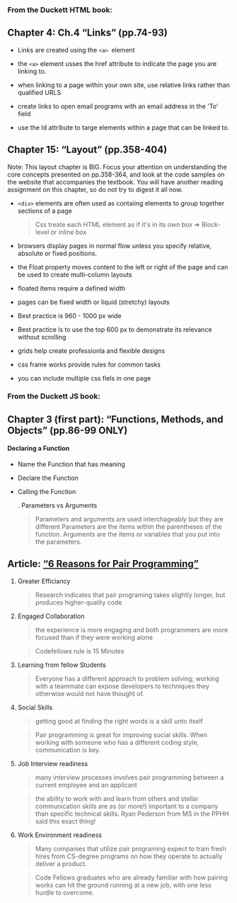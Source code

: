 ### From the Duckett HTML book:

## Chapter 4: Ch.4 “Links” (pp.74-93)

- Links are created using the `<a> `element

- the `<a>` element usses the href attribute to indicate the page you are linking to.

 - when linking to a page within your own site, use relative links rather than qualified URLS

 - create links to open email programs with an email address in the 'To' field

 - use the Id attribute to targe elements within a page that can be linked to.




## Chapter 15: “Layout” (pp.358-404)
Note: This layout chapter is BIG. Focus your attention on understanding the core concepts presented on pp.358-364, and look at the code samples on the website that accompanies the textbook. You will have another reading assignment on this chapter, so do not try to digest it all now.

- `<div>` elements are often used as contaiing elements to group together sections of a page

    > Css treate each HTML element as if it's in its own box => Block-level or inline box

- browsers display pages in normal flow unless you specify relative, absolute or fixed positions.

- the Float property moves content to the left or right of the page and can be used to create multi-column layouts
- floated items require a defined width

- pages can be fixed width or liquid (stretchy) layouts
- Best practice is 960 - 1000 px wide
- Best practice is to use the top 600 px to demonstrate its relevance without scrolling
- grids help create professionla and flexible designs
-  css frame works provide rules for common tasks
- you can include multiple css fiels in one page






### From the Duckett JS book:

## Chapter 3 (first part): “Functions, Methods, and Objects” (pp.86-99 ONLY)

#### Declaring a Function
- Name the Function that has meaning
- Declare the Function
- Calling the Function

  . Parameters vs Arguments

    > Parameters and arguments are used interchageably but they are different
    > Parameters are the items within the parentheses of the function.
    > Arguments are the items or variables that you put into the parameters.



## Article: [“6 Reasons for Pair Programming”](https://www.codefellows.org/blog/6-reasons-for-pair-programming/)

1. Greater Efficiancy
    > Research indicates that pair programing takes slightly longer, but produces higher-quality code
1. Engaged Collaboration
    > the experience is more engaging and both programmers are more focused than if they were working alone

    > Codefellows rule is 15 Minutes
1. Learning from fellow Students

    > Everyone has a different approach to problem solving; working with a teammate can expose developers to techniques they otherwise would not have thought of.

1. Social Skills
    > getting good at finding the right words is a skill unto itself

    > Pair programming is great for improving social skills. When working with someone who has a different coding style, communication is key.

1. Job Interview readiness

    > many interview processes involves pair programming between a current employee and an applicant

    > the ability to work with and learn from others and stellar communication skills are as (or more!) important to a company than specific technical skills. Ryan Pederson from MS in the PPHH said this exact thing!


1. Work Environment readiness

    > Many companies that utilize pair programing expect to train fresh hires from CS-degree programs on how they operate to actually deliver a product. 
    
    > Code Fellows graduates who are already familiar with how pairing works can hit the ground running at a new job, with one less hurdle to overcome.